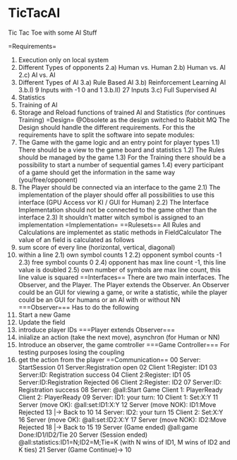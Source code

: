 # TicTacAI
Tic Tac Toe with some AI Stuff

=Requirements=
1) Execution only on local system
2) Different Types of opponents
2.a) Human vs. Human
2.b) Human vs. AI
2.c) AI vs. AI
3) Different Types of AI
3.a) Rule Based AI
3.b) Reinforcement Learning AI
3.b.I) 9 Inputs with -1 0 and 1
3.b.II) 27 Inputs
3.c) Full Supervised AI
4) Statistics
5) Training of AI
6) Storage and Reload functions of trained AI and Statistics (for continues Training)
=Design=
@Obsolete as the design switched to Rabbit MQ
The Design should handle the different requirements. For this the requirements have to split the software into sepate modules:
1) The Game with the game logic and an entry point for player types
1.1) There should be a view to the game board and statistics
1.2) The Rules should be managed by the game
1.3) For the Training there should be a possibility to start a number of sequential games
1.4) every participant of a game should get the information in the same way (you/free/opponent)
2) The Player should be connected via an interface to the game
2.1) The implementation of the player should offer all possibilities to use this interface (GPU Access vor KI / GUI for Human)
2.2) The Interface Implementation should not be connected to the game other than the interface
2.3) It shouldn't matter witch symbol is assigned to an implementation
=Implementation=
==Rulesets==
All Rules and Calculations are implementet as static methods in FieldCalculator
The value of an field is calculated as follows
1) sum score of every line (horizontal, vertical, diagonal)
2) within a line 
2.1) own symbol counts 1
2.2) opponent symbol counts -1
2.3) free symbol counts 0
2.4) opponent has max line count -1, this line value is doubled
2.5) own number of symbols are max line count, this line value is squared
==Interfaces==
There are two main interfaces. The Observer, and the Player. The Player extends the Observer.
An Observer could be an GUI for viewing a game, or write a statistic, while the player could be an GUI for humans or an AI with or without NN
===Observer===
Has to do the following
1) Start a new Game
2) Update the field
3) introduce player IDs
===Player extends Observer===
1) iniialize an action (take the next move), asynchron (for Human or NN)
2) Introduce an observer, the game comtroller
===Game Controller===
For testing purposes losing the coupling
1) get the action from the player
==Communication==
00 Server: StartSession
01 Server:Registration open
02 Client 1:Register: ID1
03 Server:ID: Registration success
04 Client 2:Register: ID1
05 Server:ID:Registration Rejected
06 Client 2:Register: ID2
07 Server:ID: Registration success
08 Server: @all:Start Game
Client 1: PlayerReady
Client 2: PlayerReady
09 Server: ID1: your turn:
10 Client 1: Set:X:Y
11 Server (move OK): @all:set:ID1:X:Y
12 Server (move NOK): ID1:Move Rejected
13 |-> Back to 10
14 Server: ID2: your turn
15 Client 2: Set:X:Y
16 Server (move OK): @all:set:ID2:X:Y
17 Server (move NOK): ID2:Move Rejected
18 |-> Back to 15
19 Server (Game ended) @all:game Done:ID1/ID2/Tie
20 Server (Session ended) @all:statistics:ID1=N;ID2=M;Tie=K (with N wins of ID1, M wins of ID2 and K ties)
21 Server (Game Continue)-> 10


